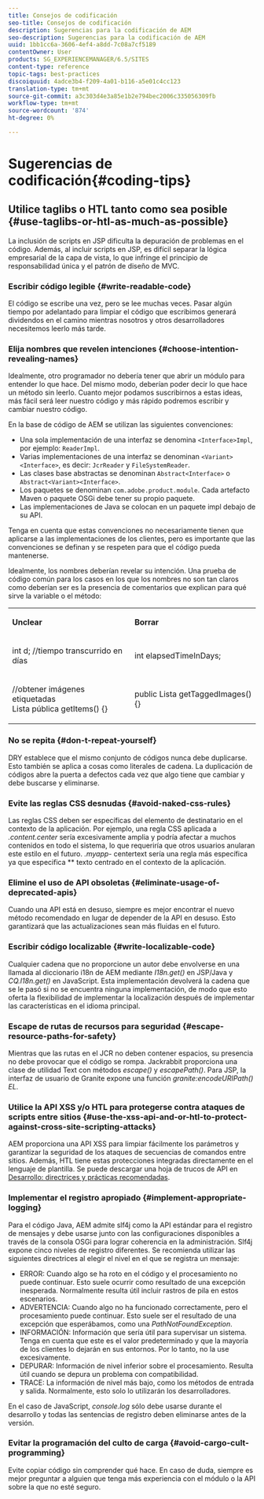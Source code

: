 ```yaml
---
title: Consejos de codificación
seo-title: Consejos de codificación
description: Sugerencias para la codificación de AEM
seo-description: Sugerencias para la codificación de AEM
uuid: 1bb1cc6a-3606-4ef4-a8dd-7c08a7cf5189
contentOwner: User
products: SG_EXPERIENCEMANAGER/6.5/SITES
content-type: reference
topic-tags: best-practices
discoiquuid: 4adce3b4-f209-4a01-b116-a5e01c4cc123
translation-type: tm+mt
source-git-commit: a3c303d4e3a85e1b2e794bec2006c335056309fb
workflow-type: tm+mt
source-wordcount: '874'
ht-degree: 0%

---
```



# Sugerencias de codificación{#coding-tips}

## Utilice taglibs o HTL tanto como sea posible {#use-taglibs-or-htl-as-much-as-possible}

La inclusión de scripts en JSP dificulta la depuración de problemas en el código. Además, al incluir scripts en JSP, es difícil separar la lógica empresarial de la capa de vista, lo que infringe el principio de responsabilidad única y el patrón de diseño de MVC.

### Escribir código legible {#write-readable-code}

El código se escribe una vez, pero se lee muchas veces. Pasar algún tiempo por adelantado para limpiar el código que escribimos generará dividendos en el camino mientras nosotros y otros desarrolladores necesitemos leerlo más tarde.

### Elija nombres que revelen intenciones {#choose-intention-revealing-names}

Idealmente, otro programador no debería tener que abrir un módulo para entender lo que hace. Del mismo modo, deberían poder decir lo que hace un método sin leerlo. Cuanto mejor podamos suscribirnos a estas ideas, más fácil será leer nuestro código y más rápido podremos escribir y cambiar nuestro código.

En la base de código de AEM se utilizan las siguientes convenciones:


* Una sola implementación de una interfaz se denomina `<Interface>Impl`, por ejemplo: `ReaderImpl`.
* Varias implementaciones de una interfaz se denominan `<Variant><Interface>`, es decir: `JcrReader` y `FileSystemReader`.
* Las clases base abstractas se denominan `Abstract<Interface>` o `Abstract<Variant><Interface>`.
* Los paquetes se denominan `com.adobe.product.module`.  Cada artefacto Maven o paquete OSGi debe tener su propio paquete.
* Las implementaciones de Java se colocan en un paquete impl debajo de su API.


Tenga en cuenta que estas convenciones no necesariamente tienen que aplicarse a las implementaciones de los clientes, pero es importante que las convenciones se definan y se respeten para que el código pueda mantenerse.

Idealmente, los nombres deberían revelar su intención. Una prueba de código común para los casos en los que los nombres no son tan claros como deberían ser es la presencia de comentarios que explican para qué sirve la variable o el método:

<table>
 <tbody>
  <tr>
   <td><p><strong>Unclear</strong></p> </td>
   <td><p><strong>Borrar</strong></p> </td>
  </tr>
  <tr>
   <td><p>int d; //tiempo transcurrido en días</p> </td>
   <td><p>int elapsedTimeInDays;</p> </td>
  </tr>
  <tr>
   <td><p>//obtener imágenes etiquetadas<br /> Lista pública getItems() {}</p> </td>
   <td><p>public Lista getTaggedImages() {}</p> </td>
  </tr>
 </tbody>
</table>

### No se repita {#don-t-repeat-yourself}

DRY establece que el mismo conjunto de códigos nunca debe duplicarse. Esto también se aplica a cosas como literales de cadena. La duplicación de códigos abre la puerta a defectos cada vez que algo tiene que cambiar y debe buscarse y eliminarse.

### Evite las reglas CSS desnudas {#avoid-naked-css-rules}

Las reglas CSS deben ser específicas del elemento de destinatario en el contexto de la aplicación. Por ejemplo, una regla CSS aplicada a *.content.center* sería excesivamente amplia y podría afectar a muchos contenidos en todo el sistema, lo que requeriría que otros usuarios anularan este estilo en el futuro. *.myapp-* centertext sería una regla más específica ya que especifica  ** texto centrado en el contexto de la aplicación.

### Elimine el uso de API obsoletas {#eliminate-usage-of-deprecated-apis}

Cuando una API está en desuso, siempre es mejor encontrar el nuevo método recomendado en lugar de depender de la API en desuso. Esto garantizará que las actualizaciones sean más fluidas en el futuro.

### Escribir código localizable {#write-localizable-code}

Cualquier cadena que no proporcione un autor debe envolverse en una llamada al diccionario i18n de AEM mediante *I18n.get()* en JSP/Java y *CQ.I18n.get()* en JavaScript. Esta implementación devolverá la cadena que se le pasó si no se encuentra ninguna implementación, de modo que esto oferta la flexibilidad de implementar la localización después de implementar las características en el idioma principal.

### Escape de rutas de recursos para seguridad {#escape-resource-paths-for-safety}

Mientras que las rutas en el JCR no deben contener espacios, su presencia no debe provocar que el código se rompa. Jackrabbit proporciona una clase de utilidad Text con métodos *escape()* y *escapePath()*. Para JSP, la interfaz de usuario de Granite expone una función *granite:encodeURIPath() EL*.

### Utilice la API XSS y/o HTL para protegerse contra ataques de scripts entre sitios {#use-the-xss-api-and-or-htl-to-protect-against-cross-site-scripting-attacks}

AEM proporciona una API XSS para limpiar fácilmente los parámetros y garantizar la seguridad de los ataques de secuencias de comandos entre sitios. Además, HTL tiene estas protecciones integradas directamente en el lenguaje de plantilla. Se puede descargar una hoja de trucos de API en [Desarrollo: directrices y prácticas recomendadas](/help/sites-developing/dev-guidelines-bestpractices.md).

### Implementar el registro apropiado {#implement-appropriate-logging}

Para el código Java, AEM admite slf4j como la API estándar para el registro de mensajes y debe usarse junto con las configuraciones disponibles a través de la consola OSGi para lograr coherencia en la administración. Slf4j expone cinco niveles de registro diferentes. Se recomienda utilizar las siguientes directrices al elegir el nivel en el que se registra un mensaje:

* ERROR: Cuando algo se ha roto en el código y el procesamiento no puede continuar. Esto suele ocurrir como resultado de una excepción inesperada. Normalmente resulta útil incluir rastros de pila en estos escenarios.
* ADVERTENCIA: Cuando algo no ha funcionado correctamente, pero el procesamiento puede continuar. Esto suele ser el resultado de una excepción que esperábamos, como una *PathNotFoundException*.
* INFORMACIÓN: Información que sería útil para supervisar un sistema. Tenga en cuenta que este es el valor predeterminado y que la mayoría de los clientes lo dejarán en sus entornos. Por lo tanto, no la use excesivamente.
* DEPURAR: Información de nivel inferior sobre el procesamiento. Resulta útil cuando se depura un problema con compatibilidad.
* TRACE: La información de nivel más bajo, como los métodos de entrada y salida. Normalmente, esto solo lo utilizarán los desarrolladores.

En el caso de JavaScript, *console.log* sólo debe usarse durante el desarrollo y todas las sentencias de registro deben eliminarse antes de la versión.

### Evitar la programación del culto de carga {#avoid-cargo-cult-programming}

Evite copiar código sin comprender qué hace. En caso de duda, siempre es mejor preguntar a alguien que tenga más experiencia con el módulo o la API sobre la que no esté seguro.
